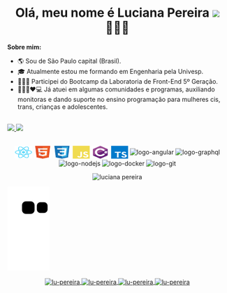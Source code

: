 <h1 align="center">
  Olá, meu nome é Luciana Pereira
  <img src="https://media.giphy.com/media/hvRJCLFzcasrR4ia7z/giphy.gif" width="28">
  👩🏾‍💻
</h1>

**Sobre mim:**
- 🌎 Sou de São Paulo capital (Brasil).
- 🎓 Atualmente estou me formando em Engenharia pela Univesp.
- 👩🏾‍💻 Participei do Bootcamp da Laboratoria de Front-End 5º Geração.
- 👩🏾‍💻❤️💻 Já atuei em algumas comunidades e programas, auxiliando monitoras e dando suporte no ensino programação para mulheres cis, trans, crianças e adolescentes.

<div display="inline-block"><br>
  <a href="https://github.com/luciana-pereira">
    <img height="180em" src=https://github-readme-stats.vercel.app/api?username=luciana-pereira&show_icons=true&theme=radical>
    <img height="180em" src=https://github-readme-stats.vercel.app/api/top-langs/?username=luciana-pereira&show_icons=true&theme=radical&layout=compact>
  </a>
</div>

<p align="center"><br>
  <img align="center" alt="logo-react" height="30" width="40" src="https://raw.githubusercontent.com/devicons/devicon/master/icons/react/react-original.svg" />
  <img align="center" alt="logo-HTML" height="30" width="40" src="https://raw.githubusercontent.com/devicons/devicon/master/icons/html5/html5-original.svg" />
  <img align="center" alt="logo-CSS3" height="30" width="40" src="https://raw.githubusercontent.com/devicons/devicon/master/icons/css3/css3-original.svg" />
  <img align="center" alt="logo-javascript" height="30" width="40" src="https://raw.githubusercontent.com/devicons/devicon/master/icons/javascript/javascript-plain.svg" />
  <img align="center" alt="logo-csharp" height="30" width="40" src="https://raw.githubusercontent.com/devicons/devicon/master/icons/csharp/csharp-original.svg" />
  <img align="center" alt="logo-javascript" height="30" width="40" src="https://raw.githubusercontent.com/devicons/devicon/master/icons/typescript/typescript-plain.svg" />
  <img align="center" alt="logo-angular" height="30" width="40" src="https://www.vectorlogo.zone/logos/angular/angular-icon.svg" />
  <img align="center" alt="logo-graphql" height="30" width="40" src="https://www.vectorlogo.zone/logos/graphql/graphql-icon.svg" />
  <img align="center" alt="logo-nodejs" height="30" width="40" src="https://www.vectorlogo.zone/logos/nodejs/nodejs-icon.svg" />
  <img align="center" alt="logo-docker" height="30" width="40" src="https://www.vectorlogo.zone/logos/docker/docker-icon.svg" />
  <img align="center" alt="logo-git" height="30" width="40" src="https://www.vectorlogo.zone/logos/git-scm/git-scm-icon.svg" />
</p>
 
<p align="center">
  <img src="http://github-readme-streak-stats.herokuapp.com?user=luciana-pereira&theme=radical" alt="luciana pereira" />
</p>

![Snake animation](https://github.com/luciana-pereira/luciana-pereira/blob/output/github-contribution-grid-snake.svg)

<p align="center">
  <a href="https://www.linkedin.com/in/lucianapereiras" target="_blank">
    <img  height="40" src="https://cdn.jsdelivr.net/npm/simple-icons@3.0.1/icons/linkedin.svg" alt="lu-pereira" align="center"/>
  </a>
  <a href="https://www.facebook.com/luciana.pereira.35762241" target="_blank">
    <img height="40" src="https://cdn.jsdelivr.net/npm/simple-icons@3.0.1/icons/facebook.svg" alt="lu-pereira" align="center"/>
  </a>
  <a href="https://www.instagram.com/dev.lupereira" target="_blank">
    <img height="40" src="https://cdn.jsdelivr.net/npm/simple-icons@3.0.1/icons/instagram.svg" alt="lu-pereira" align="center"/>
  </a>
  <a href="https://twitter.com/LuPereiraDev" target="_blank">
    <img height="40" src="https://cdn.jsdelivr.net/npm/simple-icons@3.0.1/icons/twitter.svg" alt="lu-pereira" align="center"/>
  </a>
</p>

